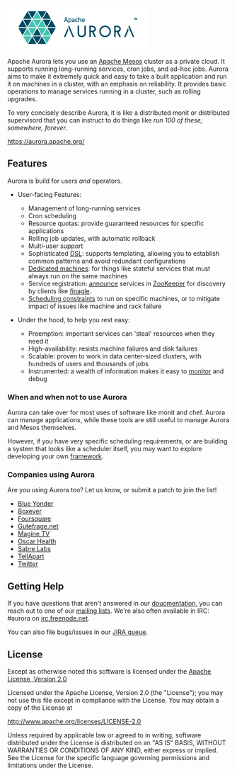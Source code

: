 ![Aurora Logo](docs/images/aurora_logo.png)

Apache Aurora lets you use an [Apache Mesos](http://mesos.apache.org) cluster as a private cloud.
It supports running long-running services, cron jobs, and ad-hoc jobs. 
Aurora aims to make it extremely quick and easy to take a built application and run it on machines
in a cluster, with an emphasis on reliability. It provides basic operations to manage services
running in a cluster, such as rolling upgrades.

To very concisely describe Aurora, it is like a distributed monit or distributed supervisord that
you can instruct to do things like _run 100 of these, somewhere, forever_.

https://aurora.apache.org/


## Features

Aurora is build for users _and_ operators.

* User-facing Features:
  - Management of long-running services
  - Cron scheduling
  - Resource quotas: provide guaranteed resources for specific applications
  - Rolling job updates, with automatic rollback
  - Multi-user support
  - Sophisticated [DSL](docs/configuration-tutorial.md): supports templating, allowing you to
    establish common patterns and avoid redundant configurations
  - [Dedicated machines](docs/deploying-aurora-scheduler.md#dedicated-attribute):
    for things like stateful services that must always run on the same machines
  - Service registration: [announce](docs/configuration-reference.md#announcer-objects) services in
    [ZooKeeper](http://zookeeper.apache.org/) for discovery by clients like
    [finagle](https://twitter.github.io/finagle).
  - [Scheduling constraints](docs/configuration-reference.md#specifying-scheduling-constraints)
    to run on specific machines, or to mitigate impact of issues like machine and rack failure

* Under the hood, to help you rest easy:
  - Preemption: important services can 'steal' resources when they need it
  - High-availability: resists machine failures and disk failures
  - Scalable: proven to work in data center-sized clusters, with hundreds of users and thousands of
    jobs
  - Instrumented: a wealth of information makes it easy to [monitor](docs/monitoring.md) and debug

### When and when not to use Aurora
Aurora can take over for most uses of software like monit and chef.  Aurora can manage applications,
while these tools are still useful to manage Aurora and Mesos themselves. 

However, if you have very specific scheduling requirements, or are building a system that looks like a
scheduler itself, you may want to explore developing your own
[framework](http://mesos.apache.org/documentation/latest/app-framework-development-guide).

### Companies using Aurora
Are you using Aurora too?  Let us know, or submit a patch to join the list!

- [Blue Yonder](http://www.blue-yonder.com)
- [Boxever](http://www.boxever.com)
- [Foursquare](https://foursquare.com)
- [Gutefrage.net](https://www.gutefrage.net)
- [Magine TV](https://magine.com)
- [Oscar Health](https://www.hioscar.com)
- [Sabre Labs](http://www.sabre.com)
- [TellApart](https://www.tellapart.com)
- [Twitter](https://twitter.com)


## Getting Help
If you have questions that aren't answered in our [doucmentation](https://aurora.apache.org/documentation/latest/), you can reach out to one of our [mailing lists](https://aurora.apache.org/community/). We're also often available in IRC: #aurora on
[irc.freenode.net](http://webchat.freenode.net/?channels=#aurora).

You can also file bugs/issues in our [JIRA queue](http://issues.apache.org/jira/browse/AURORA).


## License
Except as otherwise noted this software is licensed under the
[Apache License, Version 2.0](http://www.apache.org/licenses/LICENSE-2.0.html)

Licensed under the Apache License, Version 2.0 (the "License");
you may not use this file except in compliance with the License.
You may obtain a copy of the License at

  http://www.apache.org/licenses/LICENSE-2.0

Unless required by applicable law or agreed to in writing, software
distributed under the License is distributed on an "AS IS" BASIS,
WITHOUT WARRANTIES OR CONDITIONS OF ANY KIND, either express or implied.
See the License for the specific language governing permissions and
limitations under the License.
